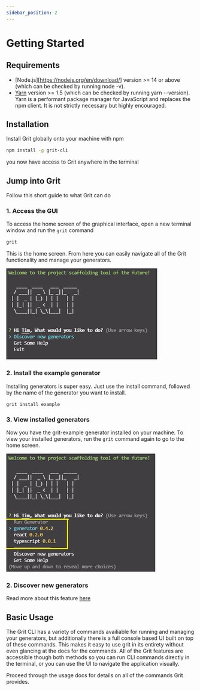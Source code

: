 ```yaml
---
sidebar_position: 2
---
```


# Getting Started

## Requirements

- [Node.js][https://nodejs.org/en/download/] version >= 14 or above (which can be checked by running node -v).
- [Yarn](https://classic.yarnpkg.com/en/) version >= 1.5 (which can be checked by running yarn --version). Yarn is a performant package manager for JavaScript and replaces the npm client. It is not strictly necessary but highly encouraged.

## Installation

Install Grit globally onto your machine with npm

```bash
npm install -g grit-cli
```

you now have access to Grit anywhere in the terminal

## Jump into Grit

Follow this short guide to what Grit can do

### 1. Access the GUI

To access the home screen of the graphical interface, open a new terminal window and run the `grit` command

```bash
grit
```

This is the home screen. From here you can easily navigate all of the Grit functionality and manage your generators.

![image info](/img/tutorial/terminalSC/grit-command-sc.png)

### 2. Install the example generator

Installing generators is super easy. Just use the install command, followed by the name of the generator you want to install.

```bass
grit install example
```

### 3. View installed generators

Now you have the grit-example generator installed on your machine. To view your installed generators, run the `grit` command again to go to the home screen.

![image info](/img/tutorial/terminalSC/grit-command-sc-wgen.png)

### 2. Discover new generators

Read more about this feature [here](usage/find)

## Basic Usage

The Grit CLI has a variety of commands availiable for running and managing your generators, but additionally there is a full console based UI built on top of these commands. This makes it easy to use grit in its entirety without even glancing at the docs for the commands. All of the Grit features are accessible though both methods so you can run CLI commands directly in the terminal, or you can use the UI to navigate the application visually.

Proceed through the usage docs for details on all of the commands Grit provides.

